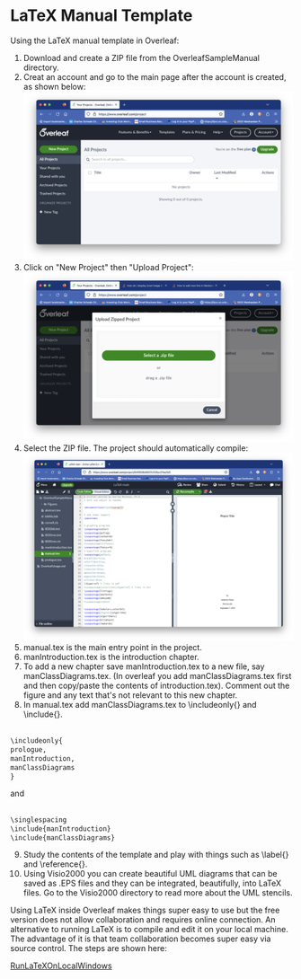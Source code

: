 # LaTeX Manual Template

Using the LaTeX manual template in Overleaf: 
1. Download and create a ZIP file from the OverleafSampleManual directory.
2. Creat an account and go to the main page after the account is created, as shown below:
![overleaf](./OverleafSampleManual/Figures/Overleaf.png "Overleaf")
3. Click on "New Project" then "Upload Project":
![overleaf](./OverleafSampleManual/Figures/NewOverleaf.png "Overleaf")
4. Select the ZIP file.  The project should automatically compile:
![overleaf](./OverleafSampleManual/Figures/OverleafCompiled.png "Overleaf")
5. manual.tex is the main entry point in the project.
6. manIntroduction.tex is the introduction chapter.
7. To add a new chapter save manIntroduction.tex to a new file, say manClassDiagrams.tex. (In overleaf you add manClassDiagrams.tex first and then copy/paste the contents of introduction.tex).  Comment out the figure and any text that's not relevant to this new chapter.
8. In manual.tex add manClassDiagrams.tex to \includeonly{}
and \include{}.   
<pre><code>
\includeonly{
prologue,
manIntroduction,
manClassDiagrams
}
</code></pre>
and 
<pre><code>
\singlespacing
\include{manIntroduction}
\include{manClassDiagrams}
</code></pre>
9. Study the contents of the template and play with 
things such as \label{} and \reference{}. 
10. Using Visio2000 you can create beautiful UML diagrams that can be saved as .EPS files and they can be integrated, beautifully, into LaTeX files.  Go to the Visio2000 directory to read more about the UML stencils.

Using LaTeX inside Overleaf makes things super easy to use but the free version does not allow collaboration and requires online connection.  An alternative to running LaTeX is to compile and edit it on your local machine.  The advantage of it is that team collaboration becomes super easy via source control.  The steps are shown here:

[RunLaTeXOnLocalWindows](./RunLaTeXOnLocalWindows.md)

